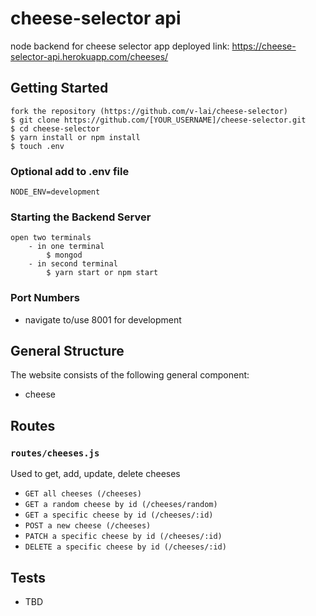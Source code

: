 # cheese-selector api
node backend for cheese selector app
deployed link: https://cheese-selector-api.herokuapp.com/cheeses/

## Getting Started
```
fork the repository (https://github.com/v-lai/cheese-selector)
$ git clone https://github.com/[YOUR_USERNAME]/cheese-selector.git
$ cd cheese-selector
$ yarn install or npm install
$ touch .env
```

### Optional add to .env file
```
NODE_ENV=development
```

### Starting the Backend Server
```
open two terminals
	- in one terminal
		$ mongod
	- in second terminal
		$ yarn start or npm start
```

### Port Numbers
* navigate to/use 8001 for development

## General Structure
The website consists of the following general component:

* cheese

## Routes
### `routes/cheeses.js`
Used to get, add, update, delete cheeses

* `GET all cheeses (/cheeses)`
* `GET a random cheese by id (/cheeses/random)`
* `GET a specific cheese by id (/cheeses/:id)`
* `POST a new cheese (/cheeses)`
* `PATCH a specific cheese by id (/cheeses/:id)`
* `DELETE a specific cheese by id (/cheeses/:id)`

## Tests
* TBD
